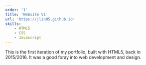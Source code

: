 ```yaml
---
order: '1'
title: 'Website V1'
url: 'https://jlin95.github.io'
skills: 
    - HTML5
    - CSS
    - Javascript
---
```


This is the first iteration of my portfolio, built with HTML5, back in 2015/2016. It was a good foray into web development and design. 
